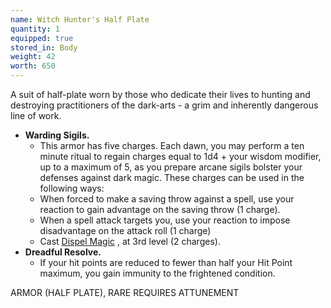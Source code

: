 ```yaml
---
name: Witch Hunter's Half Plate
quantity: 1
equipped: true
stored_in: Body
weight: 42
worth: 650
---
```


A suit of half-plate worn by those who dedicate their lives to hunting and destroying practitioners of the dark-arts - a grim and inherently dangerous line of work.

- **Warding Sigils.**
	- This armor has five charges. Each dawn, you may perform a ten minute ritual to regain charges equal to 1d4 + your wisdom modifier, up to a maximum of 5, as you prepare arcane sigils bolster your defenses against dark magic. These charges can be used in the following ways:
	- When forced to make a saving throw against a spell, use your reaction to gain advantage on the saving throw (1 charge).
	- When a spell attack targets you, use your reaction to impose disadvantage on the attack roll (1 charge)
	- Cast [Dispel Magic](https://www.notion.so/Dispel-Magic-8b68f8bff3444dbe92a69ac338f44966?pvs=21) , at 3rd level (2 charges).
- **Dreadful Resolve.**
	- If your hit points are reduced to fewer than half your Hit Point maximum, you gain immunity to the frightened condition.
    

ARMOR (HALF PLATE), RARE REQUIRES ATTUNEMENT